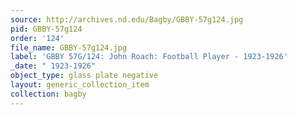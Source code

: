 ```yaml
---
source: http://archives.nd.edu/Bagby/GBBY-57g124.jpg
pid: GBBY-57g124
order: '124'
file_name: GBBY-57g124.jpg
label: 'GBBY 57G/124: John Roach: Football Player - 1923-1926'
_date: " 1923-1926"
object_type: glass plate negative
layout: generic_collection_item
collection: bagby
---
```

